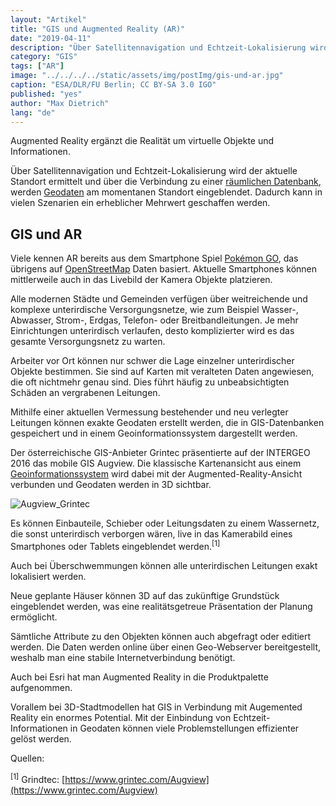 ```yaml
---
layout: "Artikel"
title: "GIS und Augmented Reality (AR)"
date: "2019-04-11"
description: "Über Satellitennavigation und Echtzeit-Lokalisierung wird der aktuelle Standort ermittelt und über die Verbindung zu einer räumlichen Datenbank, werden Geodaten am momentanen Standort eingeblendet"
category: "GIS"
tags: ["AR"]
image: "../../../../static/assets/img/postImg/gis-und-ar.jpg"
caption: "ESA/DLR/FU Berlin; CC BY-SA 3.0 IGO"
published: "yes"
author: "Max Dietrich"
lang: "de"
---
```


Augmented Reality ergänzt die Realität um virtuelle Objekte und Informationen.

Über Satellitennavigation und Echtzeit-Lokalisierung wird der aktuelle Standort ermittelt und über die Verbindung zu einer [räumlichen Datenbank](/gis/geo-datenbank-optionen/ "GIS- und Geo-Datenbank Managementsystem Optionen"), werden [Geodaten](/gis/was-sind-geodaten "Was sind Geodaten") am momentanen Standort eingeblendet. Dadurch kann in vielen Szenarien ein erheblicher Mehrwert geschaffen werden.

## GIS und AR

Viele kennen AR bereits aus dem Smartphone Spiel [Pokémon GO](https://de.wikipedia.org/wiki/Pok%C3%A9mon_Go), das übrigens auf [OpenStreetMap](https://www.openstreetmap.org/) Daten basiert. Aktuelle Smartphones können mittlerweile auch in das Livebild der Kamera Objekte platzieren.

Alle modernen Städte und Gemeinden verfügen über weitreichende und komplexe unterirdische Versorgungsnetze, wie zum Beispiel Wasser-, Abwasser, Strom-, Erdgas, Telefon- oder Breitbandleitungen. Je mehr Einrichtungen unterirdisch verlaufen, desto komplizierter wird es das gesamte Versorgungsnetz zu warten.

Arbeiter vor Ort können nur schwer die Lage einzelner unterirdischer Objekte bestimmen. Sie sind auf Karten mit veralteten Daten angewiesen, die oft nichtmehr genau sind. Dies führt häufig zu unbeabsichtigten Schäden an vergrabenen Leitungen.

Mithilfe einer aktuellen Vermessung bestehender und neu verlegter Leitungen können exakte Geodaten erstellt werden, die in GIS-Datenbanken gespeichert und in einem Geoinformationssystem dargestellt werden.

Der österreichische GIS-Anbieter Grintec präsentierte auf der INTERGEO 2016 das mobile GIS Augview. Die klassische Kartenansicht aus einem [Geoinformationssystem](/gis/was-ist-gis "Was ist GIS?") wird dabei mit der Augmented-Reality-Ansicht verbunden und Geodaten werden in 3D sichtbar.

![Augview_Grintec](/static/dc422fa39aeec1f592fd8aadb609ae80/14c49/Still023_QUELLE_-Augview_Grintec.png "Augview_Grintec")

Es können Einbauteile, Schieber oder Leitungsdaten zu einem Wassernetz, die sonst unterirdisch verborgen wären, live in das Kamerabild eines Smartphones oder Tablets eingeblendet werden.<sup>[1]</sup>

Auch bei Überschwemmungen können alle unterirdischen Leitungen exakt lokalisiert werden.

Neue geplante Häuser können 3D auf das zukünftige Grundstück eingeblendet werden, was eine realitätsgetreue Präsentation der Planung ermöglicht.

Sämtliche Attribute zu den Objekten können auch abgefragt oder editiert werden. Die Daten werden online über einen Geo-Webserver bereitgestellt, weshalb man eine stabile Internetverbindung benötigt.

Auch bei Esri hat man Augmented Reality in die Produktpalette aufgenommen.

Vorallem bei 3D-Stadtmodellen hat GIS in Verbindung mit Augemented Reality ein enormes Potential. Mit der Einbindung von Echtzeit-Informationen in Geodaten können viele Problemstellungen effizienter gelöst werden.

Quellen:

<sup>[1]</sup> Grindtec: [https://www.grintec.com/Augview](https://www.grintec.com/Augview)